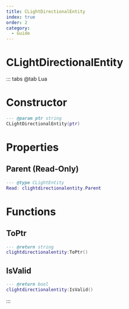 ```yaml
---
title: CLightDirectionalEntity
index: true
order: 2
category:
  - Guide
---
```


# CLightDirectionalEntity

::: tabs
@tab Lua
# Constructor
```lua
--- @param ptr string
CLightDirectionalEntity(ptr)
```
# Properties
## Parent (Read-Only)
```lua
--- @type CLightEntity
Read: clightdirectionalentity.Parent
```
# Functions
## ToPtr
```lua
--- @return string
clightdirectionalentity:ToPtr()
```
## IsValid
```lua
--- @return bool
clightdirectionalentity:IsValid()
```

:::